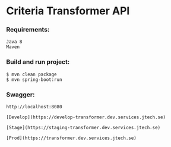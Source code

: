 # Criteria Transformer API

### Requirements:

    Java 8
    Maven

### Build and run project:

    $ mvn clean package
    $ mvn spring-boot:run
    
### Swagger:

    http://localhost:8080

    [Develop](https://develop-transformer.dev.services.jtech.se)

    [Stage](https://staging-transformer.dev.services.jtech.se)

    [Prod](https://transformer.dev.services.jtech.se)
